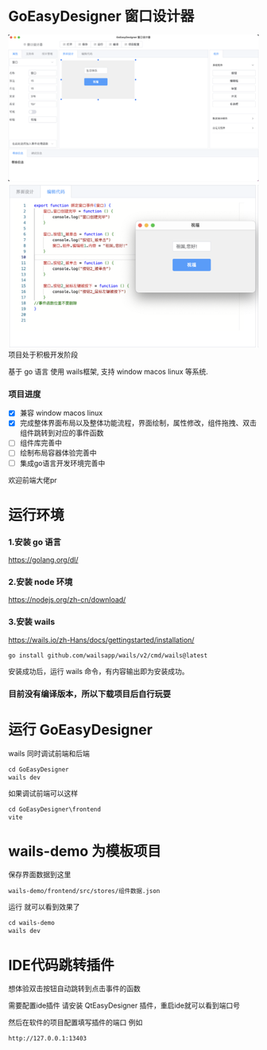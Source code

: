 # GoEasyDesigner 窗口设计器
![image-20230828083413650](README.assets/image-20230828083413650.png)
![image-20230828084834120](README.assets/image-20230828084834120.png)
项目处于积极开发阶段

基于 go 语言 使用 wails框架, 支持 window macos linux 等系统.

### 项目进度
- [x] 兼容 window  macos  linux 
- [x] 完成整体界面布局以及整体功能流程，界面绘制，属性修改，组件拖拽、双击组件跳转到对应的事件函数
- [ ] 组件库完善中
- [ ] 绘制布局容器体验完善中
- [ ] 集成go语言开发环境完善中

欢迎前端大佬pr

# 运行环境

### 1.安装 go 语言

https://golang.org/dl/

### 2.安装 node 环境

https://nodejs.org/zh-cn/download/

### 3.安装 wails
https://wails.io/zh-Hans/docs/gettingstarted/installation/

```
go install github.com/wailsapp/wails/v2/cmd/wails@latest
```

安装成功后，运行 wails 命令，有内容输出即为安装成功。

### 目前没有编译版本，所以下载项目后自行玩耍

# 运行 GoEasyDesigner

wails 同时调试前端和后端

```
cd GoEasyDesigner
wails dev
```

如果调试前端可以这样

```
cd GoEasyDesigner\frontend
vite 
```

# wails-demo 为模板项目

保存界面数据到这里

```
wails-demo/frontend/src/stores/组件数据.json
```

运行 就可以看到效果了

```
cd wails-demo
wails dev
```

# IDE代码跳转插件
想体验双击按钮自动跳转到点击事件的函数

需要配置ide插件 请安装 QtEasyDesigner 插件，重启ide就可以看到端口号

然后在软件的项目配置填写插件的端口
例如
```
http://127.0.0.1:13403
```

